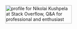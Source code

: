 <a href="https://stackoverflow.com/users/12386932/nikolai-kushpela"><img src="https://stackoverflow.com/users/flair/12386932.png?theme=clean&latest" width="208" height="58" alt="profile for Nikolai Kushpela at Stack Overflow, Q&amp;A for professional and enthusiast programmers" title="profile for Nikolai Kushpela at Stack Overflow, Q&amp;A for professional and enthusiast programmers"></a>
